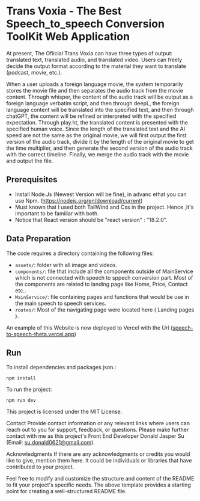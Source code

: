 ﻿# Trans Voxia - The Best Speech_to_speech Conversion ToolKit Web Application
At present, The Ofiicial Trans Voxia can have three types of output: translated text, translated audio, and translated video. Users can freely decide the output format according to the material they want to translate (podcast, movie, etc.).

When a user uploads a foreign language movie, the system temporarily stores the movie file and then separates the audio track from the movie content. Through whisper, the content of the audio track will be output as a foreign language verbatim script, and then through deepL, the foreign language content will be translated into the specified text, and then through chatGPT, the content will be refined or interpreted with the specified expectation. Through play.ht, the translated content is presented with the specified human voice. Since the length of the translated text and the AI speed are not the same as the original movie, we will first output the first version of the audio track, divide it by the length of the original movie to get the time multiplier, and then generate the second version of the audio track with the correct timeline. Finally, we merge the audio track with the movie and output the file.



## Prerequisites
- Install Node.Js (Newest Version will be fine), in advanc ethat you can use Npm. (https://nodejs.org/en/download/current)
- Must known that I used both TailWind and Css in the project. Hence ,it's important to be familiar with both.
- Notice that React version should be "react version" : "18.2.0".

## Data Preparation
The code requires a directory containing the following files:
- `assets/`: folder with all image and videos.
- `components/`: file that include all the components outside of MainService which is not connected with speech to sppech conversion part. Most of the components are related to landing page like Home, Price, Contact etc..
- `MainService/`: file containing pages and functions that would be use in the main speech to speech services.
- `routes/`: Most of the navigating page were located here ( Landing pages ).

An example of this Website is now deployed to Vercel with the Url ([speech-to-speech-theta.vercel.app](https://speech-to-speech-theta.vercel.app/))

## Run
To install dependencies and packages json.:
```
npm install
```
To run the project:
```
npm run dev
```

This project is licensed under the MIT License.

Contact
Provide contact information or any relevant links where users can reach out to you for support, feedback, or questions. Please make further contact with me as this project's Front End Developer Donald Jasper Su (Email: su.donald0621@gmail.com).

Acknowledgments
If there are any acknowledgments or credits you would like to give, mention them here. It could be individuals or libraries that have contributed to your project.

Feel free to modify and customize the structure and content of the README to fit your project's specific needs. The above template provides a starting point for creating a well-structured README file.
